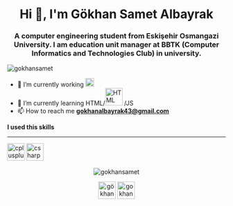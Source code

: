 <h1 align="center">Hi 👋, I'm Gökhan Samet Albayrak</h1>
<h3 align="center">A computer engineering student from Eskişehir Osmangazi University. I am education unit manager at BBTK (Computer Informatics and Technologies Club) in university.</h3>
<p align="left"> <img src="https://komarev.com/ghpvc/?username=gokhansamet" alt="gokhansamet" /> </p>

- 🔭 I’m currently working <img src="https://konpa.github.io/devicon/devicon.git/icons/csharp/csharp-original.svg" alt="csharp" width="20" height="20"/>
- 🌱 I’m currently learning HTML/<img src="https://konpa.github.io/devicon/devicon.git/icons/css3/css3-original-wordmark.svg" width="40" height="40" alt="HTML"/> /JS
- 📫 How to reach me **gokhanalbayrak43@gmail.com**

<p align="left"><strong>I used this skills </strong><hr><img src="https://konpa.github.io/devicon/devicon.git/icons/cplusplus/cplusplus-original.svg" alt="cplusplus" width="40" height="40"/> <img src="https://konpa.github.io/devicon/devicon.git/icons/csharp/csharp-original.svg" alt="csharp" width="40" height="40"/></p><p align="center"> <img src="https://github-readme-stats.vercel.app/api?username=gokhansamet&show_icons=true" alt="gokhansamet" /> </p>

<p align="center">
<a href="https://www.linkedin.com/in/g%C3%B6khan-samet-albayrak-3b1229152/" target="blank"><img align="center" src="https://cdn.jsdelivr.net/npm/simple-icons@3.0.1/icons/linkedin.svg" alt="gökhan samet albayrak" height="40" width=40" /></a>
<a href="https://instagram.com/gokhansametalbayrak" target="blank"><img align="center" src="https://cdn.jsdelivr.net/npm/simple-icons@3.0.1/icons/instagram.svg" alt="gokhansametalbayrak" height="40" width="40" /></a>
</p>
